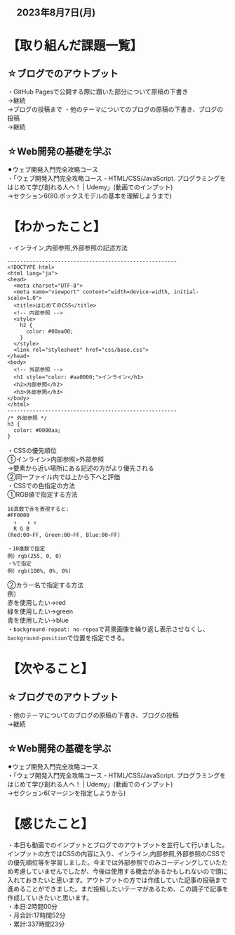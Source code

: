 ## 　2023年8月7日(月)
# 【取り組んだ課題一覧】
## ☆ブログでのアウトプット
・GitHub Pagesで公開する際に躓いた部分について原稿の下書き<br>
→継続<br>
→ブログの投稿まで
・他のテーマについてのブログの原稿の下書き、ブログの投稿<br>
→継続<br>
## ☆Web開発の基礎を学ぶ
⚫︎ウェブ開発入門完全攻略コース<br>
・「ウェブ開発入門完全攻略コース - HTML/CSS/JavaScript. プログラミングをはじめて学び創れる人へ！ | Udemy」(動画でのインプット)<br>
→セクション6(80.ボックスモデルの基本を理解しようまで)<br>
# 【わかったこと】
・インライン,内部参照,外部参照の記述方法<br>
```
------------------------------------------------------
<!DOCTYPE html>
<html lang="ja">
<head>
  <meta charset="UTF-8">
  <meta name="viewport" content="width=device-width, initial-scale=1.0">
  <title>はじめてのCSS</title>
  <!-- 内部参照 -->
  <style>
    h2 {
      color: #00aa00;
    }
  </style>
  <link rel="stylesheet" href="css/base.css">
</head>
<body>
  <!-- 外部参照 -->
  <h1 style="color: #aa0000;">インライン</h1>
  <h2>内部参照</h2>
  <h3>外部参照</h3>
</body>
</html>
------------------------------------------------------
/* 外部参照 */
h3 {
  color: #0000aa;
}
```
・CSSの優先順位<br>
①インライン>内部参照>外部参照<br>
→要素から近い場所にある記述の方がより優先される<br>
②同一ファイル内では上から下へと評価<br>
・CSSでの色指定の方法<br>
①RGB値で指定する方法<br>
```
16真数で赤を表現すると:
#FF0000
  ↑　　↑ ↑
  R G B
(Red:00~FF, Green:00~FF, Blue:00~FF)

・10進数で指定
例）rgb(255, 0, 0)
・%で指定
例）rgb(100%, 0%, 0%)
```
②カラー名で指定する方法<br>
例）<br>
赤を使用したい→red<br>
緑を使用したい→green<br>
青を使用したい→blue<br>
・`background-repeat: no-repea`で背景画像を繰り返し表示させなくし、`background-position`で位置を指定できる。<br>
# 【次やること】
## ☆ブログでのアウトプット
・他のテーマについてのブログの原稿の下書き、ブログの投稿<br>
→継続<br>
## ☆Web開発の基礎を学ぶ
⚫︎ウェブ開発入門完全攻略コース<br>
・「ウェブ開発入門完全攻略コース - HTML/CSS/JavaScript. プログラミングをはじめて学び創れる人へ！ | Udemy」(動画でのインプット)<br>
→セクション6(マージンを指定しようから)<br>
# 【感じたこと】
・本日も動画でのインプットとブログでのアウトプットを並行して行いました。インプットの方ではCSSの内容に入り、インライン,内部参照,外部参照のCSSでの優先順位等を学習しました。今までは外部参照でのみコーディングしていたため考慮していませんでしたが、今後は使用する機会があるかもしれないので頭に入れておきたいと思います。アウトプットの方では作成していた記事の投稿まで進めることができました。まだ投稿したいテーマがあるため、この調子で記事を作成していきたいと思います。<br>
・本日:2時間00分<br>
・月合計:17時間52分<br>
・累計:337時間23分<br>
